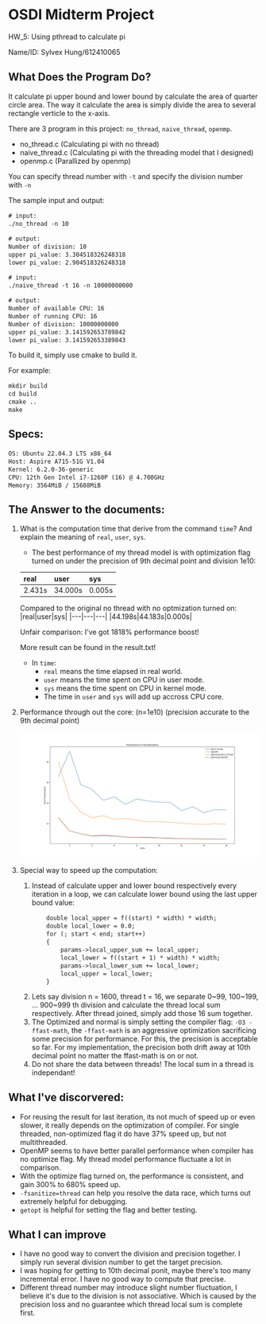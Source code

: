 # OSDI Midterm Project

HW_5: Using pthread to calculate pi

Name/ID: Sylvex Hung/612410065

## What Does the Program Do?

It calculate pi upper bound and lower bound by calculate the area of quarter circle area. The way it calculate the area is simply divide the area to several rectangle verticle to the x-axis.

There are 3 program in this project: ```no_thread```, ```naive_thread```, ```openmp```.

- no_thread.c (Calculating pi with no thread)
- naive_thread.c (Calculating pi with the threading model that I designed)
- openmp.c (Parallized by openmp)

You can specify thread number with ```-t``` and specify the division number with ```-n```

The sample input and output:

```
# input:
./no_thread -n 10
```

```
# output:
Number of division: 10
upper pi_value: 3.304518326248318
lower pi_value: 2.904518326248318
```

```
# input:
./naive_thread -t 16 -n 10000000000
```

```
# output:
Number of available CPU: 16
Number of running CPU: 16
Number of division: 10000000000
upper pi_value: 3.141592653789842
lower pi_value: 3.141592653389843
```

To build it, simply use cmake to build it.

For example:

```
mkdir build
cd build
cmake ..
make
```

## Specs:

```
OS: Ubuntu 22.04.3 LTS x86_64 
Host: Aspire A715-51G V1.04 
Kernel: 6.2.0-36-generic 
CPU: 12th Gen Intel i7-1260P (16) @ 4.700GHz 
Memory: 3564MiB / 15688MiB
```

## The Answer to the documents:

1. What is the computation time that derive from the command ```time```? And explain the meaning of ```real```, ```user```, ```sys```.
    - The best performance of my thread model is with optimization flag turned on under the precision of 9th decimal point and division 1e10:

    |real|user|sys|
    |---|---|---|
    |2.431s|34.000s|0.005s|

    Compared to the original no thread with no optmization turned on:
    |real|user|sys|
    |---|---|---|
    |44.198s|44.183s|0.000s|

    Unfair comparison: I've got 1818% performance boost!

    More result can be found in the result.txt!
    
    - In ```time```: 
        - ```real``` means the time elapsed in real world.
        - ```user``` means the time spent on CPU in user mode.
        - ```sys``` means the time spent on CPU in kernel mode.
        - The time in ```user``` and ```sys``` will add up accross CPU core.
2. Performance through out the core: (n=1e10) (precision accurate to the 9th decimal point)

    ![performance](image/Performance.png)   
3. Special way to speed up the computation:

    1. Instead of calculate upper and lower bound respectively every iteration in a loop, we can calculate lower bound using the last upper bound value:
        ```
            double local_upper = f((start) * width) * width;
            double local_lower = 0.0;
            for (; start < end; start++)
            {
                params->local_upper_sum += local_upper;
                local_lower = f((start + 1) * width) * width;
                params->local_lower_sum += local_lower;
                local_upper = local_lower;
            }

        ```
    2. Lets say division n = 1600, thread t = 16, we separate 0~99, 100~199, ... 900~999 th division and calculate the thread local sum respectively. After thread joined, simply add those 16 sum together.
    3. The Optimized and normal is simply setting the compiler flag: ```-O3 -ffast-math```, the ```-ffast-math``` is an aggressive optimization sacrificing some precision for performance. For this, the precision is acceptable so far. For my implementation, the precision both drift away at 10th decimal point no matter the ffast-math is on or not. 
    4. Do not share the data between threads! The local sum in a thread is independant!


## What I've discorvered:

- For reusing the result for last iteration, its not much of speed up or even slower, it really depends on the optimization of compiler. For single threaded, non-optimized flag it do have 37% speed up, but not multithreaded.
- OpenMP seems to have better parallel performance when compiler has no optimize flag. My thread model performance fluctuate a lot in comparison.
- With the optimize flag turned on, the performance is consistent, and gain 300% to 680% speed up.
- ```-fsanitize=thread``` can help you resolve the data race, which turns out extremely helpful for debugging.
- ```getopt``` is helpful for setting the flag and better testing.

## What I can improve

- I have no good way to convert the division and precision together. I simply run several division number to get the target precision.
- I was hoping for getting to 10th decimal ponit, maybe there's too many incremental error. I have no good way to compute that precise.
- Different thread number may introduce slight number fluctuation, I believe it's due to the division is not associative. Which is caused by the precision loss and no guarantee which thread local sum is complete first.